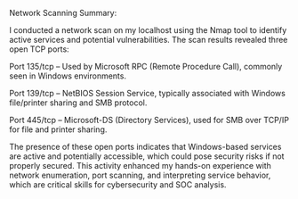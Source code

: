 Network Scanning Summary:

I conducted a network scan on my localhost using the Nmap tool to identify active services and potential vulnerabilities. The scan results revealed three open TCP ports:

Port 135/tcp – Used by Microsoft RPC (Remote Procedure Call), commonly seen in Windows environments.

Port 139/tcp – NetBIOS Session Service, typically associated with Windows file/printer sharing and SMB protocol.

Port 445/tcp – Microsoft-DS (Directory Services), used for SMB over TCP/IP for file and printer sharing.

The presence of these open ports indicates that Windows-based services are active and potentially accessible, which could pose security risks if not properly secured. This activity enhanced my hands-on experience with network enumeration, port scanning, and interpreting service behavior, which are critical skills for cybersecurity and SOC analysis.

